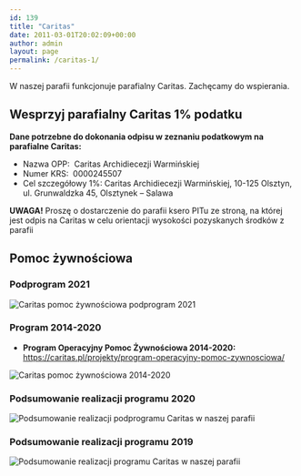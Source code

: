 ```yaml
---
id: 139
title: "Caritas"
date: 2011-03-01T20:02:09+00:00
author: admin
layout: page
permalink: /caritas-1/
---
```


W naszej parafii funkcjonuje parafialny Caritas. Zachęcamy do wspierania.

## Wesprzyj parafialny Caritas 1% podatku

**Dane potrzebne do dokonania odpisu w zeznaniu podatkowym na parafialne Caritas:**

- Nazwa OPP:  Caritas Archidiecezji Warmińskiej
- Numer KRS:  0000245507
- Cel szczegółowy 1%: Caritas Archidiecezji Warmińskiej, 10-125 Olsztyn, ul. Grunwaldzka 45, Olsztynek &#8211; Salawa

**UWAGA!** Proszę o dostarczenie do parafii ksero PITu ze stroną, na której jest odpis na Caritas w celu orientacji wysokości pozyskanych środków z parafii


## Pomoc żywnościowa

### Podprogram 2021

![Caritas pomoc żywnościowa podprogram 2021](/assets/caritas-podprogram-2021.jpg)


### Program 2014-2020

- **Program Operacyjny Pomoc Żywnościowa 2014-2020:** <https://caritas.pl/projekty/program-operacyjny-pomoc-zywnosciowa/>

![Caritas pomoc żywnościowa 2014-2020](/assets/caritas-pomoc-zywnosciowa.jpg)

### Podsumowanie realizacji programu 2020

![Podsumowanie realizacji podprogramu Caritas w naszej parafii](/assets/caritas-podsumowanie-podprogramu-2020.jpg)


### Podsumowanie realizacji programu 2019

![Podsumowanie realizacji programu Caritas w naszej parafii](/assets/2020/2020.10.18-caritas.jpg)

